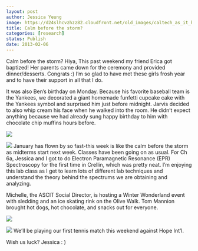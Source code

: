 ```yaml
---
layout: post
author: Jessica Yeung
image: https://d24slhcvzhzz82.cloudfront.net/old_images/caltech_as_it_happens/6a0105349b8251970b017d40b8ca82970c.jpg
title: Calm before the storm?
categories: [research]
status: Publish
date: 2013-02-06
---
```



Calm before the storm?
Hiya,
This past weekend my friend Erica got baptized! Her parents came down for the ceremony and provided dinner/desserts. Congrats :) I’m so glad to have met these girls frosh year and to have their support in all that I do. 

It was also Ben’s birthday on Monday. Because his favorite baseball team is the Yankees, we decorated a giant homemade funfetti cupcake cake with the Yankees symbol and surprised him just before midnight. Jarvis decided to also whip cream his face when he walked into the room. He didn’t expect anything because we had already sung happy birthday to him with chocolate chip muffins hours before.


![](https://d24slhcvzhzz82.cloudfront.net/old_images/caltech_as_it_happens/6a0105349b8251970b017c368a2c7e970b.jpg)

![](https://d24slhcvzhzz82.cloudfront.net/old_images/caltech_as_it_happens/6a0105349b8251970b017d40b8ca11970c.jpg)
January has flown by so fast-this week is like the calm before the storm as midterms start next week. Classes have been going on as usual. For Ch 6a, Jessica and I got to do Electron Paramagnetic Resonance (EPR) Spectroscopy for the first time in Crellin, which was pretty neat. I’m enjoying this lab class as I get to learn lots of different lab techniques and understand the theory behind the spectrums we are obtaining and analyzing.

Michelle, the ASCIT Social Director, is hosting a Winter Wonderland event with sledding and an ice skating rink on the Olive Walk. Tom Mannion brought hot dogs, hot chocolate, and snacks out for everyone.


![](https://d24slhcvzhzz82.cloudfront.net/old_images/caltech_as_it_happens/6a0105349b8251970b017ee8312661970d.jpg)

![](https://d24slhcvzhzz82.cloudfront.net/old_images/caltech_as_it_happens/6a0105349b8251970b017d40bc6f98970c.jpg)
We’ll be playing our first tennis match this weekend against Hope Int’l.

Wish us luck?
Jessica : )


